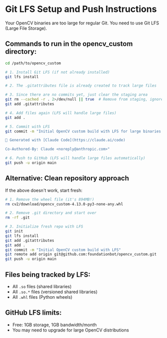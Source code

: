 # Git LFS Setup and Push Instructions

Your OpenCV binaries are too large for regular Git. You need to use Git LFS (Large File Storage).

## Commands to run in the opencv_custom directory:

```bash
cd /path/to/opencv_custom

# 1. Install Git LFS (if not already installed)
git lfs install

# 2. The .gitattributes file is already created to track large files

# 3. Since there are no commits yet, just clear the staging area
git rm --cached -r . 2>/dev/null || true  # Remove from staging, ignore errors if nothing staged
git add .gitattributes

# 4. Add files again (LFS will handle large files)
git add .

# 5. Commit with LFS
git commit -m "Initial OpenCV custom build with LFS for large binaries

🤖 Generated with [Claude Code](https://claude.ai/code)

Co-Authored-By: Claude <noreply@anthropic.com>"

# 6. Push to GitHub (LFS will handle large files automatically)
git push -u origin main
```

## Alternative: Clean repository approach

If the above doesn't work, start fresh:

```bash
# 1. Remove the wheel file (it's 894MB!)
rm cv2/download/opencv_custom-4.13.0-py3-none-any.whl

# 2. Remove .git directory and start over
rm -rf .git

# 3. Initialize fresh repo with LFS
git init
git lfs install
git add .gitattributes
git add .
git commit -m "Initial OpenCV custom build with LFS"
git remote add origin git@github.com:foundationbot/opencv_custom.git
git push -u origin main
```

## Files being tracked by LFS:
- All `.so` files (shared libraries)
- All `.so.*` files (versioned shared libraries)  
- All `.whl` files (Python wheels)

## GitHub LFS limits:
- Free: 1GB storage, 1GB bandwidth/month
- You may need to upgrade for large OpenCV distributions